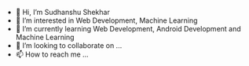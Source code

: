 - 👋 Hi, I’m Sudhanshu Shekhar
- 👀 I’m interested in Web Development, Machine Learning
- 🌱 I’m currently learning Web Development, Android Development and Machine Learning
- 💞️ I’m looking to collaborate on ...
- 📫 How to reach me ...

<!---
sud516/sud516 is a ✨ special ✨ repository because its `README.md` (this file) appears on your GitHub profile.
You can click the Preview link to take a look at your changes.
--->
